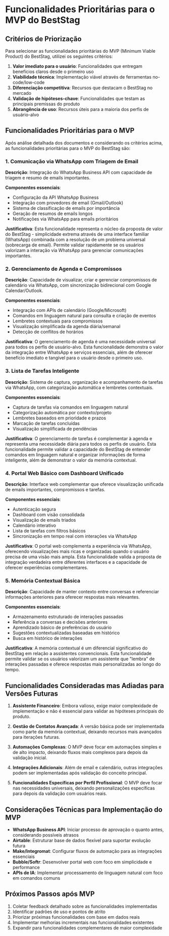 # Funcionalidades Prioritárias para o MVP do BestStag

## Critérios de Priorização

Para selecionar as funcionalidades prioritárias do MVP (Minimum Viable Product) do BestStag, utilizei os seguintes critérios:

1. **Valor imediato para o usuário**: Funcionalidades que entregam benefícios claros desde o primeiro uso
2. **Viabilidade técnica**: Implementação viável através de ferramentas no-code/low-code
3. **Diferenciação competitiva**: Recursos que destacam o BestStag no mercado
4. **Validação de hipóteses-chave**: Funcionalidades que testam as principais premissas do produto
5. **Abrangência de uso**: Recursos úteis para a maioria dos perfis de usuário-alvo

## Funcionalidades Prioritárias para o MVP

Após análise detalhada dos documentos e considerando os critérios acima, as funcionalidades prioritárias para o MVP do BestStag são:

### 1. Comunicação via WhatsApp com Triagem de Email

**Descrição**: Integração do WhatsApp Business API com capacidade de triagem e resumo de emails importantes.

**Componentes essenciais**:
- Configuração da API WhatsApp Business
- Integração com provedores de email (Gmail/Outlook)
- Sistema de classificação de emails por importância
- Geração de resumos de emails longos
- Notificações via WhatsApp para emails prioritários

**Justificativa**: Esta funcionalidade representa o núcleo da proposta de valor do BestStag - simplicidade extrema através de uma interface familiar (WhatsApp) combinada com a resolução de um problema universal (sobrecarga de email). Permite validar rapidamente se os usuários valorizam a interação via WhatsApp para gerenciar comunicações importantes.

### 2. Gerenciamento de Agenda e Compromissos

**Descrição**: Capacidade de visualizar, criar e gerenciar compromissos de calendário via WhatsApp, com sincronização bidirecional com Google Calendar/Outlook.

**Componentes essenciais**:
- Integração com APIs de calendário (Google/Microsoft)
- Comandos em linguagem natural para consulta e criação de eventos
- Lembretes contextuais para compromissos
- Visualização simplificada da agenda diária/semanal
- Detecção de conflitos de horários

**Justificativa**: O gerenciamento de agenda é uma necessidade universal para todos os perfis de usuário-alvo. Esta funcionalidade demonstra o valor da integração entre WhatsApp e serviços essenciais, além de oferecer benefício imediato e tangível para o usuário desde o primeiro uso.

### 3. Lista de Tarefas Inteligente

**Descrição**: Sistema de captura, organização e acompanhamento de tarefas via WhatsApp, com categorização automática e lembretes contextuais.

**Componentes essenciais**:
- Captura de tarefas via comandos em linguagem natural
- Categorização automática por contexto/projeto
- Lembretes baseados em prioridade e prazos
- Marcação de tarefas concluídas
- Visualização simplificada de pendências

**Justificativa**: O gerenciamento de tarefas é complementar à agenda e representa uma necessidade diária para todos os perfis de usuário. Esta funcionalidade permite validar a capacidade do BestStag de entender comandos em linguagem natural e organizar informações de forma inteligente, além de demonstrar o valor da memória contextual.

### 4. Portal Web Básico com Dashboard Unificado

**Descrição**: Interface web complementar que oferece visualização unificada de emails importantes, compromissos e tarefas.

**Componentes essenciais**:
- Autenticação segura
- Dashboard com visão consolidada
- Visualização de emails triados
- Calendário interativo
- Lista de tarefas com filtros básicos
- Sincronização em tempo real com interações via WhatsApp

**Justificativa**: O portal web complementa a experiência via WhatsApp, oferecendo visualizações mais ricas e organizadas quando o usuário precisa de uma visão mais ampla. Esta funcionalidade valida a proposta de integração verdadeira entre diferentes interfaces e a capacidade de oferecer experiências complementares.

### 5. Memória Contextual Básica

**Descrição**: Capacidade de manter contexto entre conversas e referenciar informações anteriores para oferecer respostas mais relevantes.

**Componentes essenciais**:
- Armazenamento estruturado de interações passadas
- Referência a conversas e decisões anteriores
- Aprendizado básico de preferências do usuário
- Sugestões contextualizadas baseadas em histórico
- Busca em histórico de interações

**Justificativa**: A memória contextual é um diferencial significativo do BestStag em relação a assistentes convencionais. Esta funcionalidade permite validar se os usuários valorizam um assistente que "lembra" de interações passadas e oferece respostas mais personalizadas ao longo do tempo.

## Funcionalidades Consideradas mas Adiadas para Versões Futuras

1. **Assistente Financeiro**: Embora valioso, exige maior complexidade de implementação e não é essencial para validar as hipóteses principais do produto.

2. **Gestão de Contatos Avançada**: A versão básica pode ser implementada como parte da memória contextual, deixando recursos mais avançados para iterações futuras.

3. **Automações Complexas**: O MVP deve focar em automações simples e de alto impacto, deixando fluxos mais complexos para depois da validação inicial.

4. **Integrações Adicionais**: Além de email e calendário, outras integrações podem ser implementadas após validação do conceito principal.

5. **Funcionalidades Específicas por Perfil Profissional**: O MVP deve focar nas necessidades universais, deixando personalizações específicas para depois da validação com usuários reais.

## Considerações Técnicas para Implementação do MVP

- **WhatsApp Business API**: Iniciar processo de aprovação o quanto antes, considerando possíveis atrasos
- **Airtable**: Estruturar base de dados flexível para suportar evolução futura
- **Make/Integromat**: Configurar fluxos de automação para as integrações essenciais
- **Bubble/Softr**: Desenvolver portal web com foco em simplicidade e performance
- **APIs de IA**: Implementar processamento de linguagem natural com foco em comandos comuns

## Próximos Passos após MVP

1. Coletar feedback detalhado sobre as funcionalidades implementadas
2. Identificar padrões de uso e pontos de atrito
3. Priorizar próximas funcionalidades com base em dados reais
4. Implementar melhorias incrementais nas funcionalidades existentes
5. Expandir para funcionalidades complementares de maior complexidade
